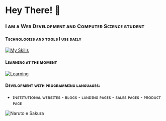 # Hey There! 👋
### I ᴀᴍ ᴀ Wᴇʙ Dᴇᴠᴇʟᴏᴘᴍᴇɴᴛ ᴀɴᴅ Cᴏᴍᴘᴜᴛᴇʀ Sᴄɪᴇɴᴄᴇ sᴛᴜᴅᴇɴᴛ

#### Tᴇᴄʜɴᴏʟᴏɢɪᴇs ᴀɴᴅ ᴛᴏᴏʟs I ᴜsᴇ ᴅᴀɪʟʏ
[![My Skills](https://skillicons.dev/icons?i=html,css,scss,bootstrap,vscode,figma,javascript,typescript,nodejs,npm,angular,firebase,postman,git)](https://skillicons.dev)

#### Lᴇᴀʀɴɪɴɢ ᴀᴛ ᴛʜᴇ ᴍᴏᴍᴇɴᴛ
[![Learning](https://skillicons.dev/icons?i=cpp,nodejs,express,aws,postgres,mysql,java,maven,spring,docker,linux,rabbitmq)](https://skillicons.dev)

#### Dᴇᴠᴇʟᴏᴘᴍᴇɴᴛ ᴡɪᴛʜ ᴘʀᴏɢʀᴀᴍᴍɪɴɢ ʟᴀɴɢᴜᴀɢᴇs:
- ɪɴsᴛɪᴛᴜᴛɪᴏɴᴀʟ ᴡᴇʙsɪᴛᴇs - ʙʟᴏɢs - ʟᴀɴᴅɪɴɢ ᴘᴀɢᴇs - sᴀʟᴇs ᴘᴀɢᴇs - ᴘʀᴏᴅᴜᴄᴛ ᴘᴀɢᴇ

![Naruto e Sakura](https://media.giphy.com/media/Mj0gk1wnekXC0/giphy.gif)
